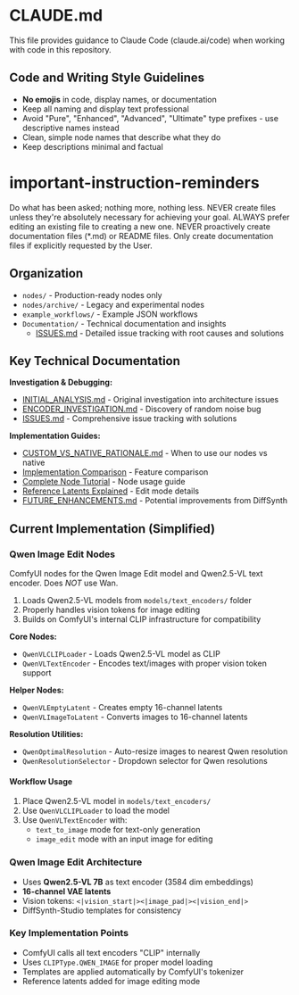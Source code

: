 # CLAUDE.md

This file provides guidance to Claude Code (claude.ai/code) when working with code in this repository.

## Code and Writing Style Guidelines

- **No emojis** in code, display names, or documentation
- Keep all naming and display text professional
- Avoid "Pure", "Enhanced", "Advanced", "Ultimate" type prefixes - use descriptive names instead
- Clean, simple node names that describe what they do
- Keep descriptions minimal and factual

# important-instruction-reminders
Do what has been asked; nothing more, nothing less.
NEVER create files unless they're absolutely necessary for achieving your goal.
ALWAYS prefer editing an existing file to creating a new one.
NEVER proactively create documentation files (*.md) or README files. Only create documentation files if explicitly requested by the User.

## Organization

- `nodes/` - Production-ready nodes only
- `nodes/archive/` - Legacy and experimental nodes
- `example_workflows/` - Example JSON workflows
- `Documentation/` - Technical documentation and insights
  - [ISSUES.md](Documentation/ISSUES.md) - Detailed issue tracking with root causes and solutions

## Key Technical Documentation

**Investigation & Debugging:**
- [INITIAL_ANALYSIS.md](Documentation/INITIAL_ANALYSIS.md) - Original investigation into architecture issues
- [ENCODER_INVESTIGATION.md](Documentation/ENCODER_INVESTIGATION.md) - Discovery of random noise bug
- [ISSUES.md](Documentation/ISSUES.md) - Comprehensive issue tracking with solutions

**Implementation Guides:**
- [CUSTOM_VS_NATIVE_RATIONALE.md](Documentation/CUSTOM_VS_NATIVE_RATIONALE.md) - When to use our nodes vs native
- [Implementation Comparison](Documentation/IMPLEMENTATION_COMPARISON.md) - Feature comparison
- [Complete Node Tutorial](Documentation/COMPLETE_NODE_TUTORIAL.md) - Node usage guide
- [Reference Latents Explained](Documentation/REFERENCE_LATENTS_EXPLAINED.md) - Edit mode details
- [FUTURE_ENHANCEMENTS.md](Documentation/FUTURE_ENHANCEMENTS.md) - Potential improvements from DiffSynth

## Current Implementation (Simplified)

### Qwen Image Edit Nodes
ComfyUI nodes for the Qwen Image Edit model and Qwen2.5-VL text encoder. Does *NOT* use Wan.
1. Loads Qwen2.5-VL models from `models/text_encoders/` folder
2. Properly handles vision tokens for image editing
3. Builds on ComfyUI's internal CLIP infrastructure for compatibility

**Core Nodes:**
- `QwenVLCLIPLoader` - Loads Qwen2.5-VL model as CLIP
- `QwenVLTextEncoder` - Encodes text/images with proper vision token support

**Helper Nodes:**
- `QwenVLEmptyLatent` - Creates empty 16-channel latents
- `QwenVLImageToLatent` - Converts images to 16-channel latents

**Resolution Utilities:**
- `QwenOptimalResolution` - Auto-resize images to nearest Qwen resolution
- `QwenResolutionSelector` - Dropdown selector for Qwen resolutions

#### Workflow Usage
1. Place Qwen2.5-VL model in `models/text_encoders/`
2. Use `QwenVLCLIPLoader` to load the model
3. Use `QwenVLTextEncoder` with:
   - `text_to_image` mode for text-only generation
   - `image_edit` mode with an input image for editing

### Qwen Image Edit Architecture
- Uses **Qwen2.5-VL 7B** as text encoder (3584 dim embeddings)
- **16-channel VAE latents**
- Vision tokens: `<|vision_start|><|image_pad|><|vision_end|>`
- DiffSynth-Studio templates for consistency

### Key Implementation Points
- ComfyUI calls all text encoders "CLIP" internally
- Uses `CLIPType.QWEN_IMAGE` for proper model loading
- Templates are applied automatically by ComfyUI's tokenizer
- Reference latents added for image editing mode

